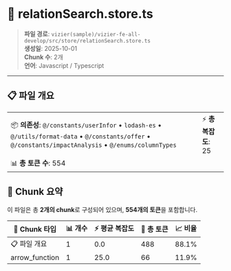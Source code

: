 # 📄 relationSearch.store.ts

> **파일 경로**: `vizier(sample)/vizier-fe-all-develop/src/store/relationSearch.store.ts`  
> **생성일**: 2025-10-01  
> **Chunk 수**: 2개  
> **언어**: Javascript / Typescript
---


## 📋 파일 개요

| | |
|--|--|
| 📦 **의존성**: `@/constants/userInfor` • `lodash-es` • `@/utils/format-data` • `@/constants/offer` • `@/constants/impactAnalysis` • `@/enums/columnTypes` | ⚡ **총 복잡도**: 25 |
| 📊 **총 토큰 수**: 554 |  |






## 🧩 Chunk 요약

이 파일은 총 **2개의 chunk**로 구성되어 있으며, **554개의 토큰**을 포함합니다.

| 🧩 Chunk 타입 | 📊 개수 | ⚡ 평균 복잡도 | 📝 총 토큰 | 📈 비율 |
|---------------|--------|-------------|----------|--------|
| 📋 파일 개요 | 1 | 0.0 | 488 | 88.1% |
| arrow_function | 1 | 25.0 | 66 | 11.9% |

